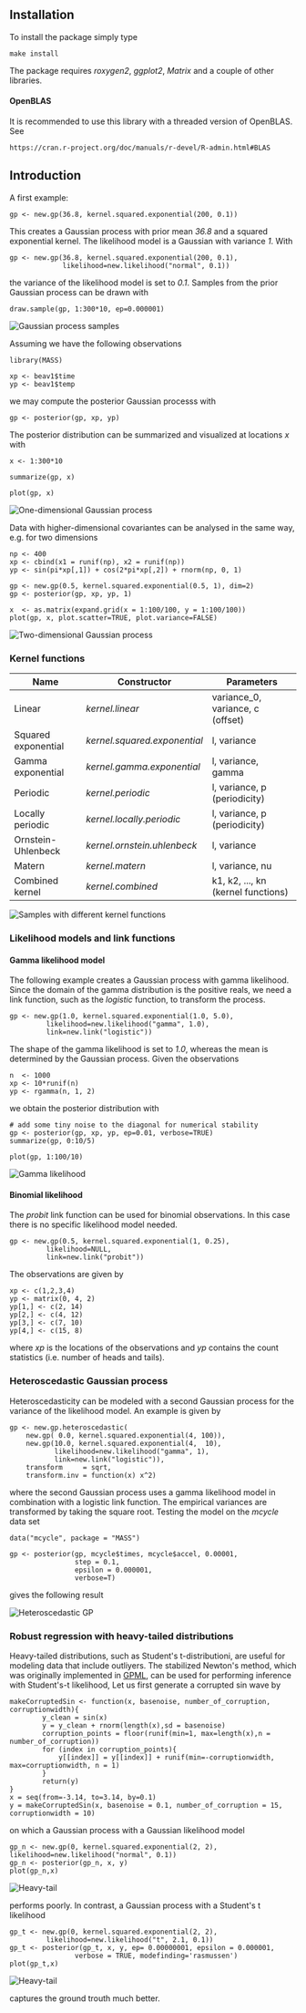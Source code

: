## Installation

To install the package simply type

	make install

The package requires *roxygen2*, *ggplot2*, *Matrix* and a couple of other libraries.

#### OpenBLAS

It is recommended to use this library with a threaded version of OpenBLAS. See

	https://cran.r-project.org/doc/manuals/r-devel/R-admin.html#BLAS

## Introduction

A first example:

	gp <- new.gp(36.8, kernel.squared.exponential(200, 0.1))

This creates a Gaussian process with prior mean *36.8* and a squared exponential kernel. The likelihood model is a Gaussian with variance *1*. With

	gp <- new.gp(36.8, kernel.squared.exponential(200, 0.1),
	      	     likelihood=new.likelihood("normal", 0.1))

the variance of the likelihood model is set to *0.1*. Samples from the prior Gaussian process can be drawn with

	draw.sample(gp, 1:300*10, ep=0.000001)

![Gaussian process samples](demo/gp1d.samples.png)

Assuming we have the following observations

	library(MASS)

	xp <- beav1$time
	yp <- beav1$temp

we may compute the posterior Gaussian processs with

	gp <- posterior(gp, xp, yp)

The posterior distribution can be summarized and visualized at locations *x* with

	x <- 1:300*10

	summarize(gp, x)

	plot(gp, x)

![One-dimensional Gaussian process](demo/gp1d.png)

Data with higher-dimensional covariantes can be analysed in the same way, e.g. for two dimensions

	np <- 400
	xp <- cbind(x1 = runif(np), x2 = runif(np))
	yp <- sin(pi*xp[,1]) + cos(2*pi*xp[,2]) + rnorm(np, 0, 1)

	gp <- new.gp(0.5, kernel.squared.exponential(0.5, 1), dim=2)
	gp <- posterior(gp, xp, yp, 1)

	x  <- as.matrix(expand.grid(x = 1:100/100, y = 1:100/100))
	plot(gp, x, plot.scatter=TRUE, plot.variance=FALSE)

![Two-dimensional Gaussian process](demo/gp2d.png)

### Kernel functions

Name | Constructor |Parameters
-----|-------------|----------
Linear | *kernel.linear* | variance_0, variance, c (offset)
Squared exponential | *kernel.squared.exponential* | l, variance
Gamma exponential | *kernel.gamma.exponential* | l, variance, gamma
Periodic | *kernel.periodic* | l, variance, p (periodicity)
Locally periodic | *kernel.locally.periodic* | l, variance, p (periodicity)
Ornstein-Uhlenbeck | *kernel.ornstein.uhlenbeck* | l, variance
Matern | *kernel.matern* | l, variance, nu
Combined kernel | *kernel.combined* | k1, k2, ..., kn (kernel functions)

![Samples with different kernel functions](demo/kernel1.png)

### Likelihood models and link functions

#### Gamma likelihood model

The following example creates a Gaussian process with gamma likelihood. Since the domain of the gamma distribution is the positive reals, we need a link function, such as the *logistic* function, to transform the process.

	gp <- new.gp(1.0, kernel.squared.exponential(1.0, 5.0),
		     likelihood=new.likelihood("gamma", 1.0),
		     link=new.link("logistic"))

The shape of the gamma likelihood is set to *1.0*, whereas the mean is determined by the Gaussian process. Given the observations

	n  <- 1000
	xp <- 10*runif(n)
	yp <- rgamma(n, 1, 2)

we obtain the posterior distribution with

	# add some tiny noise to the diagonal for numerical stability
	gp <- posterior(gp, xp, yp, ep=0.01, verbose=TRUE)
	summarize(gp, 0:10/5)

	plot(gp, 1:100/10)

![Gamma likelihood](demo/gamma.png)

#### Binomial likelihood

The *probit* link function can be used for binomial observations. In this case there is no specific likelihood model needed.

	gp <- new.gp(0.5, kernel.squared.exponential(1, 0.25),
		     likelihood=NULL,
		     link=new.link("probit"))

The observations are given by

	xp <- c(1,2,3,4)
	yp <- matrix(0, 4, 2)
	yp[1,] <- c(2, 14)
	yp[2,] <- c(4, 12)
	yp[3,] <- c(7, 10)
	yp[4,] <- c(15, 8)

where *xp* is the locations of the observations and *yp* contains the count statistics (i.e. number of heads and tails).

### Heteroscedastic Gaussian process

Heteroscedasticity can be modeled with a second Gaussian process for the variance of the likelihood model. An example is given by

	gp <- new.gp.heteroscedastic(
		new.gp( 0.0, kernel.squared.exponential(4, 100)),
		new.gp(10.0, kernel.squared.exponential(4,  10),
		       likelihood=new.likelihood("gamma", 1),
		       link=new.link("logistic")),
		transform     = sqrt,
		transform.inv = function(x) x^2)

where the second Gaussian process uses a gamma likelihood model in combination with a logistic link function. The empirical variances are transformed by taking the square root. Testing the model on the *mcycle* data set

	data("mcycle", package = "MASS")

	gp <- posterior(gp, mcycle$times, mcycle$accel, 0.00001,
	                step = 0.1,
	                epsilon = 0.000001,
	                verbose=T)

gives the following result

![Heteroscedastic GP](demo/mcycle.png)

### Robust regression with heavy-tailed distributions

Heavy-tailed distributions, such as Student's t-distributioni, are useful for modeling data that include outliyers. The stabilized Newton's method, which was originally implemented in [GPML](http://www.gaussianprocess.org/gpml/code/matlab/doc/), can be used for performing inference with Student's-t likelihood, Let us first generate a corrupted sin wave by

	makeCorruptedSin <- function(x, basenoise, number_of_corruption, corruptionwidth){
            y_clean = sin(x)
            y = y_clean + rnorm(length(x),sd = basenoise)
            corruption_points = floor(runif(min=1, max=length(x),n = number_of_corruption))
            for (index in corruption_points){
                y[[index]] = y[[index]] + runif(min=-corruptionwidth, max=corruptionwidth, n = 1)
            }
            return(y)
	}
	x = seq(from=-3.14, to=3.14, by=0.1)
	y = makeCorruptedSin(x, basenoise = 0.1, number_of_corruption = 15, corruptionwidth = 10)

on which a Gaussian process with a Gaussian likelihood model 

	gp_n <- new.gp(0, kernel.squared.exponential(2, 2),
	likelihood=new.likelihood("normal", 0.1))
	gp_n <- posterior(gp_n, x, y)
	plot(gp_n,x)

![Heavy-tail](demo/heavytail_normal.png)

performs poorly. In contrast, a Gaussian process with a Student's t likelihood 
	
	gp_t <- new.gp(0, kernel.squared.exponential(2, 2),
             likelihood=new.likelihood("t", 2.1, 0.1))
	gp_t <- posterior(gp_t, x, y, ep= 0.00000001, epsilon = 0.000001,
                    verbose = TRUE, modefinding='rasmussen')
	plot(gp_t,x)

![Heavy-tail](demo/heavytail_student.png)

captures the ground trouth much better.
